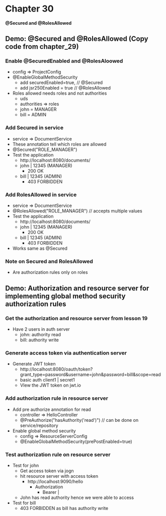 # Chapter 30

#### @Secured and @RolesAllowed

## Demo: @Secured and @RolesAllowed (Copy code from chapter_29)


### Enable @SecuredEnabled and @RolesAloowed
- config => ProjectConfig
- @EnableGlobalMethodSecurity
    - add securedEnabled=true, // @Secured 
    - add jsr250Enabled = true // @RolesAllowed
- Roles allowed needs roles and not authorities
    - uds
    - authorities => roles
    - john = MANAGER
    - bill = ADMIN

### Add Secured in service
- service => DocumentService
- These annotation tell which roles are allowed
- @Secured("ROLE_MANAGER")
- Test the application
    - http://localhost:8080/documents/<username>
    - john | 12345 (MANAGER)
        - 200 OK
    - bill | 12345 (ADMIN)
        - 403 FORBIDDEN


### Add RolesAllowed in service
- service => DocumentService
- @RolesAllowed("ROLE_MANAGER") // accepts multiple values
- Test the application
  - http://localhost:8080/documents/<username>
  - john | 12345 (MANAGER)
    - 200 OK
  - bill | 12345 (ADMIN)
    - 403 FORBIDDEN
- Works same as @Secured

### Note on Secured and RolesAllowed
- Are authorization rules only on roles

## Demo: Authorization and resource server for implementing global method security authorization rules

### Get the authorization and resource server from lesson 19
- Have 2 users in auth server
  - john: authority read
  - bill: authority write
  
### Generate access token via authentication server
- Generate JWT token
  - http://localhost:8080/oauth/token?grant_type=password&username=john&password=bill&scope=read
  - basic auth client1 | secret1
  - VIew the JWT token on jwt.io
  
### Add authorization rule in resource server
- Add pre authorize annotation for read
  - controller => HelloController
  - @PreAuthorize("hasAuthority('read')") // can be done on service/repository
- Enable global method security
  - config => ResourceServerConfig
  - @EnableGlobalMethodSecurity(prePostEnabled=true)
  
### Test authorization rule on resource server
- Test for john
  - Get access token via jogn
  - hit resource server with access token
    - http://localhost:9090/hello
      - Authorization
        - Bearer | <access-token>
  - John has read authority hence we were able to access
- Test for bill
  - 403 FORBIDDEN as bill has authority write

